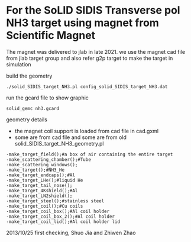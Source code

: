 # For the SoLID SIDIS Transverse pol NH3 target using magnet from Scientific Magnet
The magnet was delivered to jlab in late 2021. 
we use the magnet cad file from jlab target group and also refer g2p target to make the target in simulation

build the geometry
```
./solid_SIDIS_target_NH3.pl config_solid_SIDIS_target_NH3.dat
```
run the gcard file to show graphic
```
solid_gemc nh3.gcard
```

geometry details
* the magnet coil support is loaded from cad file in cad.gxml
* some are from cad file and some are from old solid_SIDIS_target_NH3_geometry.pl
```
-make_target_field();#a box of air containing the entire target
-make_scattering_chamber();#Tube
-make_scattering_windows();
-make_target();#NH3_He
-make_target_endcaps();#Al
-make_target_LHe();#liquid He
-make_target_tail_nose();
-make_target_4Kshield();#Al
-make_target_LN2shield();
-make_target_steel();#stainless steel 
-make_target_coil();#Cu coils
-make_target_coil_box();#Al coil holder
-make_target_coil_box_2();#Al coil holder
-make_target_coil_lid();#Al coil holder lid
```

2013/10/25 first checking, Shuo Jia and Zhiwen Zhao